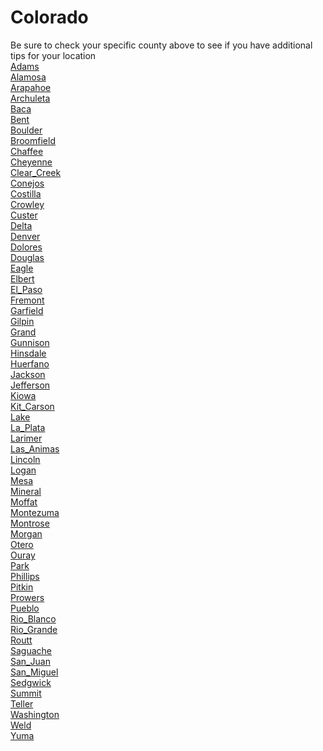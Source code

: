 # Colorado
Be sure to check your specific county above to see if you have additional tips for your location\
[Adams](Adams.md)\
[Alamosa](Alamosa.md)\
[Arapahoe](Arapahoe.md)\
[Archuleta](Archuleta.md)\
[Baca](Baca.md)\
[Bent](Bent.md)\
[Boulder](Boulder.md)\
[Broomfield](Broomfield.md)\
[Chaffee](Chaffee.md)\
[Cheyenne](Cheyenne.md)\
[Clear_Creek](Clear_Creek.md)\
[Conejos](Conejos.md)\
[Costilla](Costilla.md)\
[Crowley](Crowley.md)\
[Custer](Custer.md)\
[Delta](Delta.md)\
[Denver](Denver.md)\
[Dolores](Dolores.md)\
[Douglas](Douglas.md)\
[Eagle](Eagle.md)\
[Elbert](Elbert.md)\
[El_Paso](El_Paso.md)\
[Fremont](Fremont.md)\
[Garfield](Garfield.md)\
[Gilpin](Gilpin.md)\
[Grand](Grand.md)\
[Gunnison](Gunnison.md)\
[Hinsdale](Hinsdale.md)\
[Huerfano](Huerfano.md)\
[Jackson](Jackson.md)\
[Jefferson](Jefferson.md)\
[Kiowa](Kiowa.md)\
[Kit_Carson](Kit_Carson.md)\
[Lake](Lake.md)\
[La_Plata](La_Plata.md)\
[Larimer](Larimer.md)\
[Las_Animas](Las_Animas.md)\
[Lincoln](Lincoln.md)\
[Logan](Logan.md)\
[Mesa](Mesa.md)\
[Mineral](Mineral.md)\
[Moffat](Moffat.md)\
[Montezuma](Montezuma.md)\
[Montrose](Montrose.md)\
[Morgan](Morgan.md)\
[Otero](Otero.md)\
[Ouray](Ouray.md)\
[Park](Park.md)\
[Phillips](Phillips.md)\
[Pitkin](Pitkin.md)\
[Prowers](Prowers.md)\
[Pueblo](Pueblo.md)\
[Rio_Blanco](Rio_Blanco.md)\
[Rio_Grande](Rio_Grande.md)\
[Routt](Routt.md)\
[Saguache](Saguache.md)\
[San_Juan](San_Juan.md)\
[San_Miguel](San_Miguel.md)\
[Sedgwick](Sedgwick.md)\
[Summit](Summit.md)\
[Teller](Teller.md)\
[Washington](Washington.md)\
[Weld](Weld.md)\
[Yuma](Yuma.md)